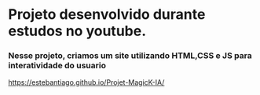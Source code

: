 # Projeto desenvolvido durante estudos no youtube. 

### Nesse projeto, criamos um site utilizando HTML,CSS e JS para interatividade do usuario

https://estebantiago.github.io/Projet-MagicK-IA/
